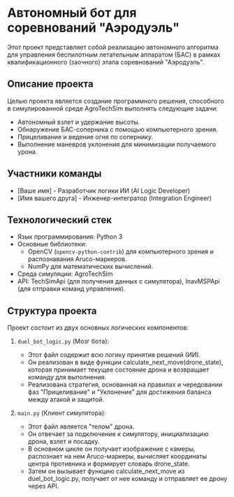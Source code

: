 # Автономный бот для соревнований "Аэродуэль"

Этот проект представляет собой реализацию автономного алгоритма для управления беспилотным летательным аппаратом (БАС) в рамках квалификационного (заочного) этапа соревнований "Аэродуэль".

## Описание проекта

Целью проекта является создание программного решения, способного в симулированной среде AgroTechSim выполнять следующие задачи:
*   Автономный взлет и удержание высоты.
*   Обнаружение БАС-соперника с помощью компьютерного зрения.
*   Прицеливание и ведение огня по сопернику.
*   Выполнение маневров уклонения для минимизации получаемого урона.

## Участники команды

*   [Ваше имя] - Разработчик логики ИИ (AI Logic Developer)
*   [Имя вашего друга] - Инженер-интегратор (Integration Engineer)

## Технологический стек

*   Язык программирования: Python 3
*   Основные библиотеки:
    *   OpenCV (`opencv-python-contrib`) для компьютерного зрения и распознавания Aruco-маркеров.
    *   NumPy для математических вычислений.
*   Среда симуляции: AgroTechSim
*   API: TechSimApi (для получения данных с симулятора), InavMSPApi (для отправки команд управления).

## Структура проекта

Проект состоит из двух основных логических компонентов:

1.  `duel_bot_logic.py` (Мозг бота):
    *   Этот файл содержит всю логику принятия решений (ИИ).
    *   Он реализован в виде функции calculate_next_move(drone_state), которая принимает текущее состояние дрона и возвращает команду для выполнения.
    *   Реализована стратегия, основанная на правилах и чередовании фаз "Прицеливание" и "Уклонение" для достижения баланса между атакой и защитой.

2.  `main.py` (Клиент симулятора):
    *   Этот файл является "телом" дрона.
    *   Он отвечает за подключение к симулятору, инициализацию дрона, взлет и посадку.
    *   В основном цикле он получает изображение с камеры, распознает на нем Aruco-маркеры, вычисляет координаты центра противника и формирует словарь drone_state.
    *   Затем он вызывает функцию calculate_next_move из duel_bot_logic.py, получает от нее команду и отправляет ее дрону через API.
